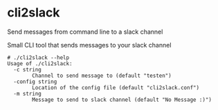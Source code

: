 # cli2slack
Send messages from command line to a slack channel

Small CLI tool that sends messages to your slack channel

```
# ./cli2slack --help
Usage of ./cli2slack:
  -c string
    	Channel to send message to (default "testen")
  -config string
    	Location of the config file (default "cli2slack.conf")
  -m string
    	Message to send to slack channel (default "No Message :)")

```
